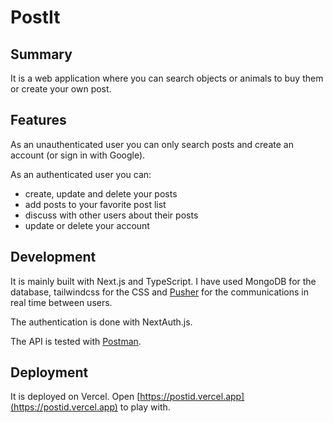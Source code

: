 # PostIt

## Summary

It is a web application where you can search objects or animals to buy them or create your own post.

## Features

As an unauthenticated user you can only search posts and create an account (or sign in with Google).

As an authenticated user you can:

- create, update and delete your posts
- add posts to your favorite post list
- discuss with other users about their posts
- update or delete your account

## Development

It is mainly built with Next.js and TypeScript.
I have used MongoDB for the database, tailwindcss for the CSS and [Pusher](https://pusher.com/) for the communications in real time between users.

The authentication is done with NextAuth.js.

The API is tested with [Postman](https://www.postman.com/serv-1/workspace/ce865b5f-f710-4be2-bd31-c9b7418d2f5f/collection/17584909-58b49bb0-3d94-4dd8-aa6f-2d8a75ca5f9c).

## Deployment

It is deployed on Vercel. Open [https://postid.vercel.app](https://postid.vercel.app) to play with.
